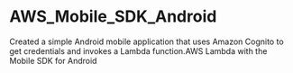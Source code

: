 # AWS_Mobile_SDK_Android
Created a simple Android mobile application that uses Amazon Cognito to get credentials and invokes a Lambda function.AWS Lambda with the Mobile SDK for Android
